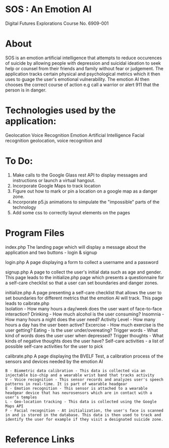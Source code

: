 # SOS : An Emotion AI
Digital Futures Explorations
Course No. 6909-001

# About
SOS is an emotion artificial intelligence that attempts to reduce occurences of suicide by allowing people with depression and suicidal ideation to seek help or counsel from their friends and family without fear or judgement. The application tracks certain physical and psychological metrics which it then uses to guage the user's emotional vulnerability. The emotion AI then chooses the correct course of action e.g call a warrior or alert 911 that the person is in danger. 

# Technologies used by the application:
Geolocation
Voice Recognition
Emotion Artificial Intelligence
Facial recognition
geolocation, voice recognition and 

# To Do:
1. Make calls to the Google Glass rest API to display messages and instructions or launch a virtual hangout.
2. Incorporate Google Maps to track location
3. Figure out how to mark or pin a location on a google map as a danger zone.
4. Incorporate p5.js animations to simpulate the "impossible" parts of the technology
5. Add some css to correctly layout elements on the pages

# Program Files
index.php
    The landing page which will display a message about the application and two buttons - login & signup

login.php
    A page displaying a form to collect a username and a password

signup.php
    A page to collect the user's initial data such as age and gender. This page leads to the initialize.php page which presents a questionnaire for a self-care checklist so that a user can set boundaries and danger zones.

initialize.php
    A page presenting a self-care checklist that allows the user to set boundaries for different metrics that the emotion AI will track. This page leads to caibrate.php    
    Isolation - How many hours a day/week does the user want of face-to-face interaction?
    Drinking - How much alcohol is the user consuming?
    Insomnia - How many hours a night does the user need?
    Activity Level - How many hours a day has the user been active?
    Excercise - How much exercise is the user getting?
    Eating - Is the user under/overeating?
    Trigger words - What kind of words does the user user when depressed?
    Trigger thoughts - What kinds of negative thoughts does the user have?
    Self-care activities - a list of possible self-care activities for the user to pick

calibrate.php
    A page displaying the BVELF Test, a calibration process of the sensors and devices needed by the emotion AI

    B - Biometric data calibration - This data is collected via an injectable bio-chip and a wearable wrist band that tracks activity
    V - Voice recognition - This sensor records and analyzes user's speech patterns in real-time. It is part of wearable headgear
    E - Emotion recognition - This sensor is attached to a wearable headgear device that has neurosensors which are in contact with a user's temples
    L - Geo-location tracking - This data is collected using the Google Maps API
    F - Facial recognition - At initialization, the user's face is scanned in and is stored in the database. This data is then used to track and identify the user for example if they visit a designated suicide zone. 

# Reference Links


